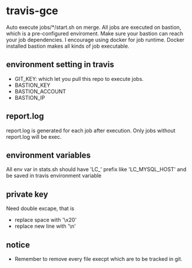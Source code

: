 # travis-gce
Auto execute jobs/*/start.sh on merge.
All jobs are executed on bastion, which is a pre-configured enviroment.
Make sure your bastion can reach your job dependencies.
I encourage using docker for job runtime. Docker installed bastion makes all kinds of job executable.

## environment setting in travis
- GIT_KEY: which let you pull this repo to execute jobs.
- BASTION_KEY
- BASTION_ACCOUNT
- BASTION_IP

## report.log
report.log is generated for each job after execution. 
Only jobs without report.log will be exec.

## environment variables
All env var in stats.sh should have 'LC_' prefix like 'LC_MYSQL_HOST' and be saved in travis environment variable

## private key
Need double excape, that is
- replace space with '\\x20'
- replace new line with '\\n'

## notice
- Remember to remove every file execpt which are to be tracked in git.

